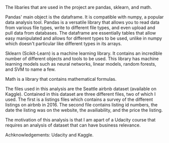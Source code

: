 The libaries that are used in the project are pandas, sklearn, and math. 

Pandas' main object is the dataframe. It is compatible with numpy, a popular data analysis tool.
Pandas is a versatile library that allows you to read data from various file types, write to different file types, and even upload and pull data from databases. 
The dataframe are essentially tables that allow easy manipulated and allows for different types to be used, unlike in numpy which doesn't particular like different types
in its arrays.

Sklearn (Scikit-Learn) is a machine learning library. It contains an incredible number of different objects and tools to be used. This library has machine learning models
such as neural networks, linear models, random forests, and SVM to name a few.

Math is a library that contains mathematical formulas. 

The files used in this analysis are the Seattle airbnb dataset (available on Kaggle). Contained in this dataset are three different files, two of which I used. The first is a listings files
which contains a survey of the different listings on airbnb in 2016. The second file contains listing id numbers, the date the listing was on the website, the
availiability, and the price the listing.

The motivation of this analysis is that I am apart of a Udacity course that requires an analysis of dataset that can have business relevance.

Achknowledgements: Udacity and Kaggle. 
